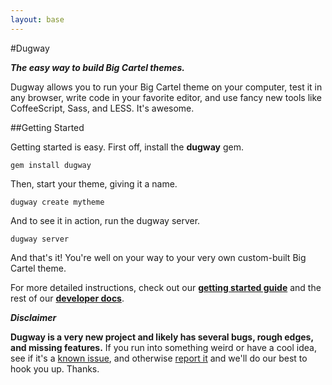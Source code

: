 ```yaml
---
layout: base
---
```


#Dugway

**_The easy way to build Big Cartel themes._**

Dugway allows you to run your Big Cartel theme on your computer, test it in any browser, write code in your favorite editor, and use fancy new tools like CoffeeScript, Sass, and LESS. It's awesome.

##Getting Started

Getting started is easy. First off, install the **dugway** gem.

    gem install dugway

Then, start your theme, giving it a name.

    dugway create mytheme

And to see it in action, run the dugway server.

    dugway server

And that's it! You're well on your way to your very own custom-built Big Cartel theme.

For more detailed instructions, check out our **[getting started guide](/getting-started.html)** and the rest of our **[developer docs](/developer-docs.html)**.


_**Disclaimer**_

**Dugway is a very new project and likely has several bugs, rough edges, and missing features.** If you run into something weird or have a cool idea, see if it's a [known issue](https://github.com/bigcartel/dugway/issues), and otherwise [report it](https://github.com/bigcartel/dugway/issues/new) and we'll do our best to hook you up. Thanks.



